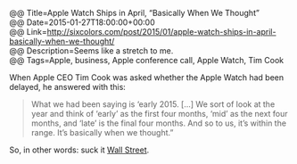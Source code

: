 @@ Title=Apple Watch Ships in April, “Basically When We Thought”  
@@ Date=2015-01-27T18:00:00+00:00  
@@ Link=http://sixcolors.com/post/2015/01/apple-watch-ships-in-april-basically-when-we-thought/  
@@ Description=Seems like a stretch to me.  
@@ Tags=Apple, business, Apple conference call, Apple Watch, Tim Cook  

When Apple CEO Tim Cook was asked whether the Apple Watch had been delayed, he answered with this:
>What we had been saying is ‘early 2015. [...] We sort of look at the year and think of ‘early’ as the first four months, ‘mid’ as the next four months, and ‘late’ is the final four months. And so to us, it’s within the range. It’s basically when we thought.”

So, in other words: suck it [Wall Street][go]. 

[go]: http://abcnews.go.com/Technology/video/apple-iwatch-release-date-delayed-26672853